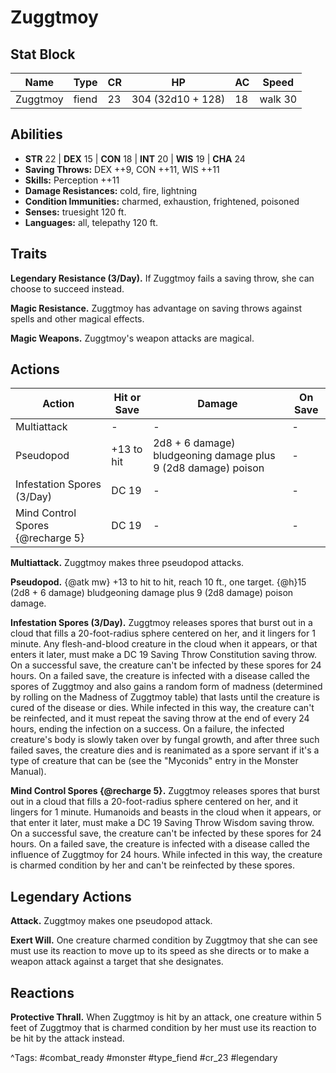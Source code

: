 # Zuggtmoy

## Stat Block

| Name | Type | CR | HP | AC | Speed |
|------|------|----|----|----|-------|
| Zuggtmoy | fiend | 23 | 304 (32d10 + 128) | 18 | walk 30 |

## Abilities

- **STR** 22 | **DEX** 15 | **CON** 18 | **INT** 20 | **WIS** 19 | **CHA** 24
- **Saving Throws:** DEX ++9, CON ++11, WIS ++11  
- **Skills:** Perception ++11  
- **Damage Resistances:** cold, fire, lightning  
- **Condition Immunities:** charmed, exhaustion, frightened, poisoned  
- **Senses:** truesight 120 ft.  
- **Languages:** all, telepathy 120 ft.

## Traits

**Legendary Resistance (3/Day).** If Zuggtmoy fails a saving throw, she can choose to succeed instead.

**Magic Resistance.** Zuggtmoy has advantage on saving throws against spells and other magical effects.

**Magic Weapons.** Zuggtmoy's weapon attacks are magical.


## Actions

| Action | Hit or Save | Damage | On Save |
|--------|--------------|--------|----------|
| Multiattack | - | - | - |
| Pseudopod | +13 to hit | 2d8 + 6 damage) bludgeoning damage plus 9 (2d8 damage) poison | - |
| Infestation Spores (3/Day) | DC 19 | - | - |
| Mind Control Spores {@recharge 5} | DC 19 | - | - |

**Multiattack.** Zuggtmoy makes three pseudopod attacks.

**Pseudopod.** {@atk mw} +13 to hit to hit, reach 10 ft., one target. {@h}15 (2d8 + 6 damage) bludgeoning damage plus 9 (2d8 damage) poison damage.

**Infestation Spores (3/Day).** Zuggtmoy releases spores that burst out in a cloud that fills a 20-foot-radius sphere centered on her, and it lingers for 1 minute. Any flesh-and-blood creature in the cloud when it appears, or that enters it later, must make a DC 19 Saving Throw Constitution saving throw. On a successful save, the creature can't be infected by these spores for 24 hours. On a failed save, the creature is infected with a disease called the spores of Zuggtmoy and also gains a random form of madness (determined by rolling on the Madness of Zuggtmoy table) that lasts until the creature is cured of the disease or dies. While infected in this way, the creature can't be reinfected, and it must repeat the saving throw at the end of every 24 hours, ending the infection on a success. On a failure, the infected creature's body is slowly taken over by fungal growth, and after three such failed saves, the creature dies and is reanimated as a spore servant if it's a type of creature that can be (see the "Myconids" entry in the Monster Manual).

**Mind Control Spores {@recharge 5}.** Zuggtmoy releases spores that burst out in a cloud that fills a 20-foot-radius sphere centered on her, and it lingers for 1 minute. Humanoids and beasts in the cloud when it appears, or that enter it later, must make a DC 19 Saving Throw Wisdom saving throw. On a successful save, the creature can't be infected by these spores for 24 hours. On a failed save, the creature is infected with a disease called the influence of Zuggtmoy for 24 hours. While infected in this way, the creature is charmed condition by her and can't be reinfected by these spores.

## Legendary Actions

**Attack.** Zuggtmoy makes one pseudopod attack.

**Exert Will.** One creature charmed condition by Zuggtmoy that she can see must use its reaction to move up to its speed as she directs or to make a weapon attack against a target that she designates.


## Reactions

**Protective Thrall.** When Zuggtmoy is hit by an attack, one creature within 5 feet of Zuggtmoy that is charmed condition by her must use its reaction to be hit by the attack instead.



^Tags: #combat_ready #monster #type_fiend #cr_23 #legendary